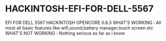 # HACKINTOSH-EFI-FOR-DELL-5567
EFI FOR DELL 5567 HACKINTOSH OPENCORE 0.6.3
WHAT'S WORKING :
All most all basic features like wifi,sound,battery manager,touch screen etc
WHAT'S NOT WORKING :
Nothing serious as far as i know

